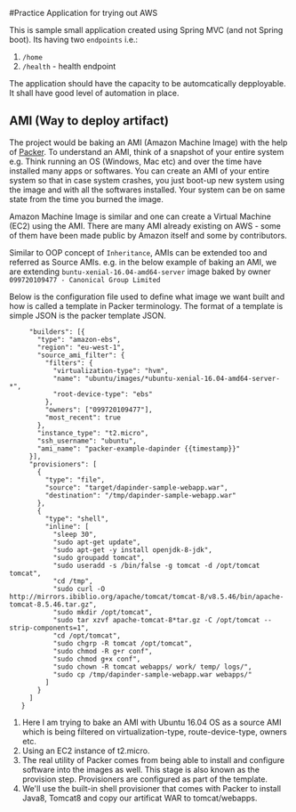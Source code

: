 #Practice Application for trying out AWS

This is sample small application created using Spring MVC (and not Spring boot). Its having two `endpoints` i.e.:
1. `/home`
2. `/health` - health endpoint

The application should have the capacity to be automcatically depployable. It shall have good level of automation in place.

## AMI (Way to deploy artifact)
The project would be baking an AMI (Amazon Machine Image) with the help of [Packer](https://www.packer.io/intro/getting-started/build-image.html).
To understand an AMI, think of a snapshot of your entire system e.g. Think running an OS (Windows, Mac etc) and over the time have installed many apps or softwares. You can create an AMI of your 
entire system so that in case system crashes, you just boot-up new system using the image and with all the softwares installed. Your system can be on same state from the time you burned the image.

Amazon Machine Image is similar and one can create a Virtual Machine (EC2) using the AMI. There are many AMI already existing on AWS - some of them have been made public by Amazon itself and some by contributors.

Similar to OOP concept of `Inheritance`, AMIs can be extended too and referred as Source AMIs. e.g. in the below example of baking an AMI, we are extending `buntu-xenial-16.04-amd64-server` image baked by owner `099720109477 - Canonical Group Limited`

Below is the configuration file used to define what image we want built and how is called a template in Packer terminology. The format of a template is simple JSON
is the packer template JSON.

```{
     "builders": [{
       "type": "amazon-ebs",
       "region": "eu-west-1",
       "source_ami_filter": {
         "filters": {
           "virtualization-type": "hvm",
           "name": "ubuntu/images/*ubuntu-xenial-16.04-amd64-server-*",
           "root-device-type": "ebs"
         },
         "owners": ["099720109477"],
         "most_recent": true
       },
       "instance_type": "t2.micro",
       "ssh_username": "ubuntu",
       "ami_name": "packer-example-dapinder {{timestamp}}"
     }],
     "provisioners": [
       {
         "type": "file",
         "source": "target/dapinder-sample-webapp.war",
         "destination": "/tmp/dapinder-sample-webapp.war"
       },
       {
         "type": "shell",
         "inline": [
           "sleep 30",
           "sudo apt-get update",
           "sudo apt-get -y install openjdk-8-jdk",
           "sudo groupadd tomcat",
           "sudo useradd -s /bin/false -g tomcat -d /opt/tomcat tomcat",
           "cd /tmp",
           "sudo curl -O http://mirrors.ibiblio.org/apache/tomcat/tomcat-8/v8.5.46/bin/apache-tomcat-8.5.46.tar.gz",
           "sudo mkdir /opt/tomcat",
           "sudo tar xzvf apache-tomcat-8*tar.gz -C /opt/tomcat --strip-components=1",
           "cd /opt/tomcat",
           "sudo chgrp -R tomcat /opt/tomcat",
           "sudo chmod -R g+r conf",
           "sudo chmod g+x conf",
           "sudo chown -R tomcat webapps/ work/ temp/ logs/",
           "sudo cp /tmp/dapinder-sample-webapp.war webapps/"
         ]
       }
     ]
   }
```

1. Here I am trying to bake an AMI with Ubuntu 16.04 OS as a source AMI which is being filtered  on virtualization-type, route-device-type, owners etc.
2. Using an EC2 instance of t2.micro.
3. The real utility of Packer comes from being able to install and configure software into the images as well. This stage is also known as the provision step. Provisioners are configured as part of the template. 
4. We'll use the built-in shell provisioner that comes with Packer to install Java8, Tomcat8 and copy our artificat WAR to tomcat/webapps.
